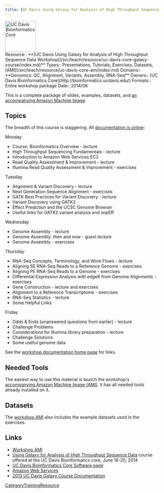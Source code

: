 ```yaml
---
title: [UC Davis Using Galaxy for Analysis of High Throughput Sequence Data Workshop](http://training.bioinformatics.ucdavis.edu/docs/2014/06/june-2014-workshop/)
---
```

<div class='center'>
<a href='http://bioinformatics.ucdavis.edu/'><img src="/src/images/logos/UCDavisGenomeCenter.png" alt="UC Davis Bioinformatics Core" height="100" /></a>
</div>



<div class='deploymentbox'>
 Resource:: **[UC Davis Using Galaxy for Analysis of High Throughput Sequence Data Workshop](/src/teach/resource/uc-davis-core-galaxy-course/index.md)**
 Types:: Presentations, Tutorials, Exercises, Datasets, [AMI](/src/teach/resource/uc-davis-core-ami/index.md)
 Domains:: **Genomics: QC, Alignment, Variants, Assembly, RNA-Seq**
 Owners:: [UC Davis Bioinformatics Core](http://bioinformatics.ucdavis.edu/)
 Formats:: Entire workshop package
 Date:: 2014/06
</div>

This is a complete package of slides, examples, datasets, and [an accompanying Amazon Machine Image](/src/teach/resource/uc-davis-core-ami/index.md).  

## Topics

The breadth of this course is staggering.  All [documentation is online](http://training.bioinformatics.ucdavis.edu/docs/2014/06/june-2014-workshop/):

Monday
* Course, Bioinformatics Overview - lecture
* High Throughput Sequencing Fundamentals - lecture
* Introduction to Amazon Web Services EC2
* Read Quality Assessment & Improvement - lecture
* Illumina Read Quality Assessment & Improvement - exercises

Tuesday
* Alignment & Variant Discovery - lecture
* Next Generation Sequence Alignment - exercises
* GATK Best Practices for Variant Discovery - lecture
* Variant Discovery using GATK2
* Effect Prediction and the UCSC Genome Browser
* Useful links for GATK2 variant analysis and snpEff

Wednesday
* Genome Assembly - lecture
* Genome Assembly: then and now - guest lecture
* Genome Assembly - exercises

Thursday
* RNA-Seq Concepts, Terminology, and Work Flows - lecture
* Aligning SE RNA-Seq Reads to a Reference Genome - exercises
* Aligning PE RNA-Seq Reads to a Genome - exercises
* Differential Expression Analysis with edgeR from Genome Alignments - exercises
* Gene Construction - lecture and exercises
* Alignment to a Reference Transcriptome - exercises
* RNA-Seq Statistics - lecture
* Some Helpful Links

Friday
* Odds & Ends (unanswered questions from earlier) - lecture
* Challenge Problems
* Considerations for Illumina library preparation - lecture
* Challenge Solutions
* Some useful genome data

See the [workshop documentation home page](http://training.bioinformatics.ucdavis.edu/docs/2014/06/june-2014-workshop/) for links.


## Needed Tools

The easiest way to use this material is launch the workshop's [accompanying Amazon Machine Image (AMI)](/src/teach/resource/uc-davis-core-ami/index.md).  It has all needed tools already installed on it.

## Datasets

The [workshop AMI](/src/teach/resource/uc-davis-core-ami/index.md) also includes the example datasets used in the exercises. 

## Links

* [Workshop AMI](/src/teach/resource/uc-davis-core-ami/index.md)
* [Using Galaxy for Analysis of High Throughput Sequence Data](http://training.bioinformatics.ucdavis.edu/2014/02/13/using-galaxy-for-analysis-of-high-throughput-sequence-data-june-16-20-2014/) course offered at the UC Davis Bioinformatics core, June 16-20, 2014
* [UC Davis Bioinformatics Core Software page](http://bioinformatics.ucdavis.edu/software/)
* [Amazon Web Services](http://aws.amazon.com/)
* [2013 UC Davis Galaxy Course Documentation](http://training.bioinformatics.ucdavis.edu/docs/2013/09/short-course-2013/)

[CategoryTrainingResource](/src/category-training-resource/index.md)

